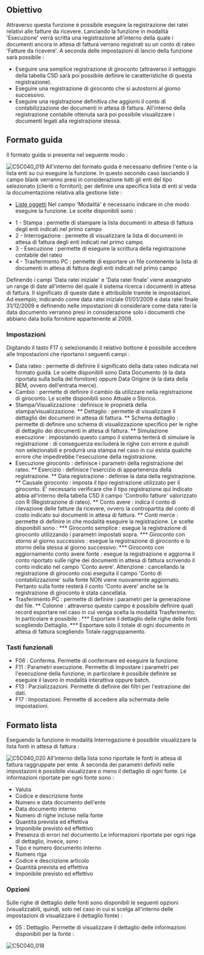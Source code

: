 ## Obiettivo
Attraverso questa funzione è possibile eseguire la registrazione dei ratei relativi alle fatture da ricevere.
Lanciando la funzione in modalità 'Esecuzione' verrà scritta una registrazione all'interno della quale i documenti ancora in attesa di fattura verrano registrati su un conto di rateo 'Fatture da ricevere'. A seconda delle impostazioni di lancio della funzione sarà possibile : 
 * Eseguire una semplice registrazione di giroconto (attraverso il settaggio della tabella C5D sarà poi possibile definire le caratteristiche di questa registrazione).
 * Eseguire una registrazione di giroconto che si autostorni al giorno successivo.
 * Eseguire una registrazione definitiva che aggiorni il conto di contabilizzazione dei documenti in attesa di fattura.
All'interno della registrazione contabile ottenuta sarà poi possibile visualizzare i documenti legati alla registrazione stessa.

## Formato guida
Il formato guida si presenta nel seguente modo : 

![C5C040_019](http://localhost:3000/immagini/MBDOC_OGG-P_C5NOYI0/C5C040_019.png)
All'interno del formato guida è necessario definire l'ente o la lista enti su cui eseguire la funzione. In questo secondo caso lasciando il campo blank verranno presi in considerazione tutti gli enti del tipo selezionato (clienti o fornitori); per definire una specifica lista di enti si veda la documentazione relativa alla gestione liste : 
- [Liste oggetti](Sorgenti/DOC_OPE/TA/B£AMO/B£_LIS)
Nel campo 'Modalità' è necessario indicare in che modo eseguire la funzione.
Le scelte disponibili sono : 
 * 1 - Stampa :  permette di stampare la lista documenti in attesa di fattura degli enti indicati nel primo campo
 * 2 - Interrogazione :  permette di visualizzare la lista di documenti in attesa di fattura degli enti indicati nel primo campo
 * 3 - Esecuzione :  permette di eseguire la scrittura della registrazione contabile del rateo
 * 4 - Trasferimento PC :  permette di esportare un file contenente la lista di documenti in attesa di fattura degli enti indicati nel primo campo

Definendo i campi 'Data ratei iniziale' e 'Data ratei finale' viene assegnato un range di date all'interno del quale il sistema ricerca i documenti in attesa di fattura. Il significato di queste date è attribuibile tramite le impostazioni. Ad esempio, indicando come data ratei iniziale 01/01/2009 e data ratei finale 31/12/2009 e definendo nelle impostazioni di considerare come data ratei la data documento verranno presi in considerazione solo i documenti che abbiano data bolla fornitore appartenente al 2009.

### Impostazioni
Digitando il tasto F17 o selezionando il relativo bottone è possibile accedere alle Impostazioni che riportano i seguenti campi : 
 * Data rateo :  permette di definire il significato della data rateo indicata nel formato guida. Le scelte disponibili sono Data Documento (è la data riportata sulla bolla del fornitore) oppure Data Origine (è la data della BEM, ovvero dell'entrata merce).
 * Cambio :  permette di definire il cambio da utilizzare nella registrazione di giroconto. Le scelte disponibili sono Attuale o Storico.
 * Stampa/Visualizzazione :  definisce le proprietà della stampa/visualizzazione.
 ** Dettaglio :  permette di visualizzare il dettaglio dei documenti in attesa di fattura.
 ** Schema dettaglio :  permette di definire uno schema di visualizzazione specifico per le righe di dettaglio dei documenti in attesa di fattura.
 ** Simulazione esecuzione :  impostando questo campo il sistema tenterà di simulare la registrazione :  di conseguenza escluderà le righe con errore e quindi non selezionabili e produrrà una stampa nel caso in cui esista qualche errore che impedirebbe l'esecuzione della registrazione.
 * Esecuzione giroconto :  definisce i parametri della registrazione del rateo.
 ** Esercizio :  definisce l'esercizio di appartenenza della registrazione.
 ** Data registrazione :  definise la data della registrazione.
 ** Causale giroconto :  imposta il tipo registrazione utilizzato per il giroconto. E' necessario verificare che il tipo registrazione qui indicato abbia all'interno della tabella C5D il campo 'Controllo fatture' valorizzato con R (Registrazione di rateo).
 ** Conto avere :  indica il conto di rilevazione delle fatture da ricevere, ovvero la contropartita del conto di costo indicato sui documenti in attesa di fattura.
 ** Conti merce :  permette di definire in che modalità eseguire la registrazione. Le scelte disponibili sono : 
 *** Giroconto semplice :  esegue la registrazione di giroconto utilizzando i parametri impostati sopra.
 *** Giroconto con storno al giorno successivo :  esegue la registrazione di giroconto e lo storno della stessa al giorno successivo.
 *** Giroconto con aggiornamento conto avere fonte :  esegue la registrazione e aggiorna il conto riportato sulle righe dei documenti in attesa di fattura scrivendo il conto indicato nel campo 'Conto avere'. Attenzione :  cancellando la registrazione di giroconto così eseguita il campo 'Conto di contabilizzazione' sulla fonte NON viene nuovamente aggiornato. Pertanto sulla fonte resterà il conto 'Conto avere' anche se la registrazione di giroconto è stata cancellata.
 * Trasferimento PC :  permette di definire i parametri per la generazione del file.
 ** Colonne :  attraverso questo campo è possibile definire quali record esportare nel caso in cui venga scelta la modalità Trasferimento. In particolare è possibile : 
 *** Esportare il dettaglio delle righe delle fonti scegliendo Dettaglio.
 *** Esportare solo il totale di ogni documento in attesa di fattura scegliendo Totale raggruppamento.

### Tasti funzionali
 * F06 :  Conferma. Permette di confermare ed eseguire la funzione.
 * F11 :  Parametri esecuzione. Permette di impostare i parametri per l'esecuzione della funzione; in particolare è possibile definire se eseguire il lavoro in modalità interattiva oppure batch.
 * F13 :  Parzializzazioni. Permette di definire dei filtri per l'estrazione dei dati.
 * F17 :  Impostazioni. Permette di accedere alla schermata delle impostazioni.

## Formato lista
Eseguendo la funzione in modalità Interrogazione è possibile visualizzare la lista fonti in attesa di fattura : 

![C5C040_020](http://localhost:3000/immagini/MBDOC_OGG-P_C5NOYI0/C5C040_020.png)
All'interno della lista sono riportate le fonti in attesa di fattura raggruppate per ente. A seconda dei parametri definiti nelle impostazoni è possibile visualizzare o meno il dettaglio di ogni fonte.
Le informazioni riportate per ogni fonte sono : 
 * Valuta
 * Codice e descrizione fonte
 * Numero e data documento dell'ente
 * Data documento interno
 * Numero di righe incluse nella fonte
 * Quantità prevista ed effettiva
 * Imponibile previsto ed effettivo
 * Presenza di errori nel documento
Le informazioni riportate per ogni riga di dettaglio, invece, sono : 
 * Tipo e numero documento interno
 * Numero riga
 * Codice e descrizione articolo
 * Quantità prevista ed effettiva
 * Imponibile previsto ed effettivo

### Opzioni
Sulle righe di dettaglio delle fonti sono disponibili le seguenti opzioni (visualizzabili, quindi, solo nel caso in cui si scelga all'interno delle impostazioni di visualizzare il dettaglio fonte) : 

- 05 :  Dettaglio. Permette di visualizzare il dettaglio delle informazioni disponibili per la fonte : 

![C5C040_018](http://localhost:3000/immagini/MBDOC_OGG-P_C5NOYI0/C5C040_018.png)